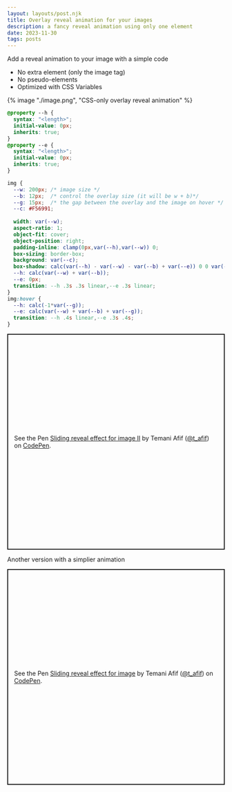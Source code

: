 ```yaml
---
layout: layouts/post.njk
title: Overlay reveal animation for your images
description: a fancy reveal animation using only one element
date: 2023-11-30
tags: posts
---
```


Add a reveal animation to your image with a simple code
* No extra element (only the image tag)
* No pseudo-elements
* Optimized with CSS Variables


{% image "./image.png", "CSS-only overlay reveal animation" %}

```css
@property --h { 
  syntax: "<length>";
  initial-value: 0px;
  inherits: true;
}
@property --e { 
  syntax: "<length>";
  initial-value: 0px;
  inherits: true;
}

img {
  --w: 200px; /* image size */
  --b: 12px;  /* control the overlay size (it will be w + b)*/
  --g: 15px;  /* the gap between the overlay and the image on hover */
  --c: #F56991;
  
  width: var(--w);
  aspect-ratio: 1;
  object-fit: cover;
  object-position: right;
  padding-inline: clamp(0px,var(--h),var(--w)) 0;
  box-sizing: border-box;
  background: var(--c);
  box-shadow: calc(var(--h) - var(--w) - var(--b) + var(--e)) 0 0 var(--b) var(--c);
  --h: calc(var(--w) + var(--b));
  --e: 0px;
  transition: --h .3s .3s linear,--e .3s linear;
}
img:hover {
  --h: calc(-1*var(--g));
  --e: calc(var(--w) + var(--b) + var(--g));
  transition: --h .4s linear,--e .3s .4s;
}
```

<p class="codepen" data-height="500" data-default-tab="result" data-slug-hash="rNPZZbK" data-preview="true" data-user="t_afif" style="height: 500px; box-sizing: border-box; display: flex; align-items: center; justify-content: center; border: 2px solid; margin: 1em 0; padding: 1em;">
  <span>See the Pen <a href="https://codepen.io/t_afif/pen/rNPZZbK">
  Sliding reveal effect for image II</a> by Temani Afif (<a href="https://codepen.io/t_afif">@t_afif</a>)
  on <a href="https://codepen.io">CodePen</a>.</span>
</p>

Another version with a simplier animation

<p class="codepen" data-height="500" data-default-tab="result" data-slug-hash="KKJxXKZ" data-preview="true" data-user="t_afif" style="height: 500px; box-sizing: border-box; display: flex; align-items: center; justify-content: center; border: 2px solid; margin: 1em 0; padding: 1em;">
  <span>See the Pen <a href="https://codepen.io/t_afif/pen/KKJxXKZ">
  Sliding reveal effect for image</a> by Temani Afif (<a href="https://codepen.io/t_afif">@t_afif</a>)
  on <a href="https://codepen.io">CodePen</a>.</span>
</p>
<script async src="https://cpwebassets.codepen.io/assets/embed/ei.js"></script>